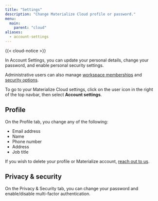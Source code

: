 ```yaml
---
title: "Settings"
description: "Change Materialize Cloud profile or password."
menu:
  main:
    parent: "cloud"
aliases:
  - account-settings
---
```


{{< cloud-notice >}}

In Account Settings, you can update your personal details, change your password, and enable personal security settings.

Administrative users can also manage [workspace memberships](../manage-users) and [security options](../manage-workspaces).

To go to your Materialize Cloud settings, click on the user icon in the right of the top navbar, then select **Account settings**.

## Profile

On the Profile tab, you change any of the following:

* Email address
* Name
* Phone number
* Address
* Job title

If you wish to delete your profile or Materialize account, [reach out to us](../support).

## Privacy &amp; security

On the Privacy & Security tab, you can change your password and enable/disable multi-factor authentication.
